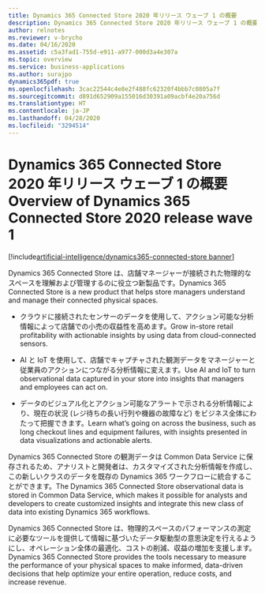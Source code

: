 ```yaml
---
title: Dynamics 365 Connected Store 2020 年リリース ウェーブ 1 の概要
description: Dynamics 365 Connected Store 2020 年リリース ウェーブ 1 の概要
author: relnotes
ms.reviewer: v-brycho
ms.date: 04/16/2020
ms.assetid: c5a3fad1-755d-e911-a977-000d3a4e307a
ms.topic: overview
ms.service: business-applications
ms.author: surajpo
dynamics365pdf: true
ms.openlocfilehash: 3cac22544c4e8e2f488fc62320f4bbb7c0805a7f
ms.sourcegitcommit: d891d652909a155016d30391a09acbf4e20a756d
ms.translationtype: HT
ms.contentlocale: ja-JP
ms.lasthandoff: 04/28/2020
ms.locfileid: "3294514"
---
```

# <a name="overview-of-dynamics-365-connected-store-2020-release-wave-1"></a><span data-ttu-id="7ca95-103">Dynamics 365 Connected Store 2020 年リリース ウェーブ 1 の概要</span><span class="sxs-lookup"><span data-stu-id="7ca95-103">Overview of Dynamics 365 Connected Store 2020 release wave 1</span></span>
[!include[artificial-intelligence/dynamics365-connected-store banner](../includes/artificial-intelligence/dynamics365-connected-store.md)]

<!--overview start-->
<span data-ttu-id="7ca95-104">Dynamics 365 Connected Store は、店舗マネージャーが接続された物理的なスペースを理解および管理するのに役立つ新製品です。</span><span class="sxs-lookup"><span data-stu-id="7ca95-104">Dynamics 365 Connected Store is a new product that helps store managers understand and manage their connected physical spaces.</span></span> 

- <span data-ttu-id="7ca95-105">クラウドに接続されたセンサーのデータを使用して、アクション可能な分析情報によって店舗での小売の収益性を高めます。</span><span class="sxs-lookup"><span data-stu-id="7ca95-105">Grow in-store retail profitability with actionable insights by using data from cloud-connected sensors.</span></span> 

- <span data-ttu-id="7ca95-106">AI と IoT を使用して、店舗でキャプチャされた観測データをマネージャーと従業員のアクションにつながる分析情報に変えます。</span><span class="sxs-lookup"><span data-stu-id="7ca95-106">Use AI and IoT to turn observational data captured in your store into insights that managers and employees can act on.</span></span> 

- <span data-ttu-id="7ca95-107">データのビジュアル化とアクション可能なアラートで示される分析情報により、現在の状況 (レジ待ちの長い行列や機器の故障など) をビジネス全体にわたって把握できます。</span><span class="sxs-lookup"><span data-stu-id="7ca95-107">Learn what’s going on across the business, such as long checkout lines and equipment failures, with insights presented in data visualizations and actionable alerts.</span></span>

<span data-ttu-id="7ca95-108">Dynamics 365 Connected Store の観測データは Common Data Service に保存されるため、アナリストと開発者は、カスタマイズされた分析情報を作成し、この新しいクラスのデータを既存の Dynamics 365 ワークフローに統合することができます。</span><span class="sxs-lookup"><span data-stu-id="7ca95-108">The Dynamics 365 Connected Store observational data is stored in Common Data Service, which makes it possible for analysts and developers to create customized insights and integrate this new class of data into existing Dynamics 365 workflows.</span></span>  

<span data-ttu-id="7ca95-109">Dynamics 365 Connected Store は、物理的スペースのパフォーマンスの測定に必要なツールを提供して情報に基づいたデータ駆動型の意思決定を行えるようにし、オペレーション全体の最適化、コストの削減、収益の増加を支援します。</span><span class="sxs-lookup"><span data-stu-id="7ca95-109">Dynamics 365 Connected Store provides the tools necessary to measure the performance of your physical spaces to make informed, data-driven decisions that help optimize your entire operation, reduce costs, and increase revenue.</span></span>
<!--overview end-->
